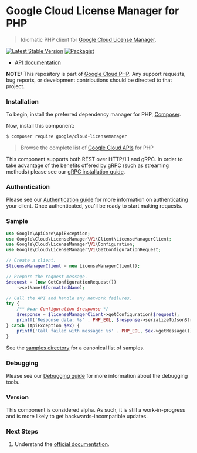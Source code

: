 # Google Cloud License Manager for PHP

> Idiomatic PHP client for [Google Cloud License Manager](https://cloud.google.com/compute).

[![Latest Stable Version](https://poser.pugx.org/google/cloud-licensemanager/v/stable)](https://packagist.org/packages/google/cloud-licensemanager) [![Packagist](https://img.shields.io/packagist/dm/google/cloud-licensemanager.svg)](https://packagist.org/packages/google/cloud-licensemanager)

* [API documentation](https://cloud.google.com/php/docs/reference/cloud-licensemanager/latest)

**NOTE:** This repository is part of [Google Cloud PHP](https://github.com/googleapis/google-cloud-php). Any
support requests, bug reports, or development contributions should be directed to
that project.

### Installation

To begin, install the preferred dependency manager for PHP, [Composer](https://getcomposer.org/).

Now, install this component:

```sh
$ composer require google/cloud-licensemanager
```

> Browse the complete list of [Google Cloud APIs](https://cloud.google.com/php/docs/reference)
> for PHP

This component supports both REST over HTTP/1.1 and gRPC. In order to take advantage of the benefits
offered by gRPC (such as streaming methods) please see our
[gRPC installation guide](https://cloud.google.com/php/grpc).

### Authentication

Please see our [Authentication guide](https://github.com/googleapis/google-cloud-php/blob/main/AUTHENTICATION.md) for more information
on authenticating your client. Once authenticated, you'll be ready to start making requests.

### Sample

```php
use Google\ApiCore\ApiException;
use Google\Cloud\LicenseManager\V1\Client\LicenseManagerClient;
use Google\Cloud\LicenseManager\V1\Configuration;
use Google\Cloud\LicenseManager\V1\GetConfigurationRequest;

// Create a client.
$licenseManagerClient = new LicenseManagerClient();

// Prepare the request message.
$request = (new GetConfigurationRequest())
    ->setName($formattedName);

// Call the API and handle any network failures.
try {
    /** @var Configuration $response */
    $response = $licenseManagerClient->getConfiguration($request);
    printf('Response data: %s' . PHP_EOL, $response->serializeToJsonString());
} catch (ApiException $ex) {
    printf('Call failed with message: %s' . PHP_EOL, $ex->getMessage());
}
```

See the [samples directory](https://github.com/googleapis/google-cloud-php-licensemanager/tree/main/samples) for a canonical list of samples.

### Debugging

Please see our [Debugging guide](https://github.com/googleapis/google-cloud-php/blob/main/DEBUG.md)
for more information about the debugging tools.

### Version

This component is considered alpha. As such, it is still a work-in-progress and is more likely to get backwards-incompatible updates.

### Next Steps

1. Understand the [official documentation](https://cloud.google.com/compute/docs/instances/windows/ms-licensing).
